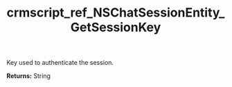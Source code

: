 ﻿---
title: crmscript_ref_NSChatSessionEntity_GetSessionKey
description: String NSChatSessionEntity.GetSessionKey()
intellisense: NSChatSessionEntity.GetSessionKey
keywords: NSChatSessionEntity, GetSessionKey
so.topic: reference
---

Key used to authenticate the session.

**Returns:** String



